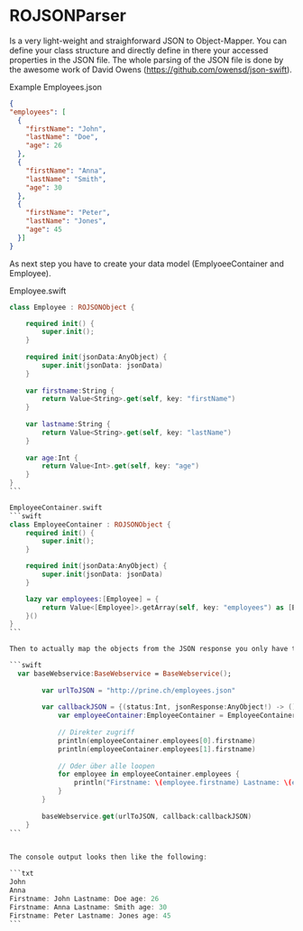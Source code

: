 ROJSONParser
============

Is a very light-weight and straighforward JSON to Object-Mapper. You can define your class structure and directly
define in there your accessed properties in the JSON file. The whole parsing of the JSON file is done by the awesome work of David Owens (https://github.com/owensd/json-swift).

Example Employees.json

```json
{
"employees": [
  {
    "firstName": "John",
    "lastName": "Doe",
    "age": 26
  },
  {
    "firstName": "Anna",
    "lastName": "Smith",
    "age": 30
  },
  {
    "firstName": "Peter",
    "lastName": "Jones",
    "age": 45
  }]
}
```

As next step you have to create your data model (EmplyoeeContainer and Employee).

Employee.swift
````swift
class Employee : ROJSONObject {

    required init() {
        super.init();
    }
    
    required init(jsonData:AnyObject) {
        super.init(jsonData: jsonData)
    }
    
    var firstname:String {
        return Value<String>.get(self, key: "firstName")
    }
    
    var lastname:String {
        return Value<String>.get(self, key: "lastName")            
    }
    
    var age:Int {
        return Value<Int>.get(self, key: "age")
    }
}
```

EmployeeContainer.swift
```swift
class EmployeeContainer : ROJSONObject {
    required init() {
        super.init();
    }

    required init(jsonData:AnyObject) {
        super.init(jsonData: jsonData)
    }

    lazy var employees:[Employee] = {
        return Value<[Employee]>.getArray(self, key: "employees") as [Employee]
    }()
}
```

Then to actually map the objects from the JSON response you only have to pass the data into the EmployeeContainer class as param in the constructor. It does automatically create your data model.

```swift
  var baseWebservice:BaseWebservice = BaseWebservice();
        
        var urlToJSON = "http://prine.ch/employees.json"
        
        var callbackJSON = {(status:Int, jsonResponse:AnyObject!) -> () in
            var employeeContainer:EmployeeContainer = EmployeeContainer(jsonData: jsonResponse)
            
            // Direkter zugriff
            println(employeeContainer.employees[0].firstname)
            println(employeeContainer.employees[1].firstname)
            
            // Oder über alle loopen
            for employee in employeeContainer.employees {
                println("Firstname: \(employee.firstname) Lastname: \(employee.lastname) age: \(employee.age)");
            }
        }
        
        baseWebservice.get(urlToJSON, callback:callbackJSON)
    }
```


The console output looks then like the following:

```txt
John
Anna
Firstname: John Lastname: Doe age: 26
Firstname: Anna Lastname: Smith age: 30
Firstname: Peter Lastname: Jones age: 45
```
